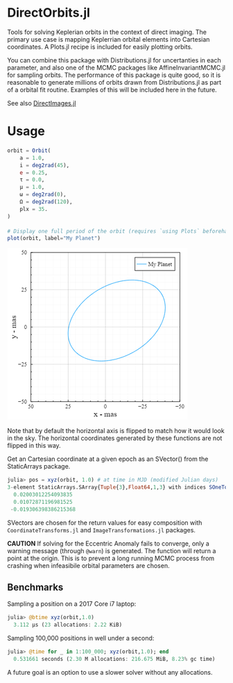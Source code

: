 # DirectOrbits.jl

Tools for solving Keplerian orbits in the context of direct imaging.
The primary use case is mapping Keplerrian orbital elements into Cartesian
coordinates. A Plots.jl recipe is included for easily plotting orbits.

You can combine this package with Distributions.jl for uncertanties
in each parameter, and also one of the MCMC packages like AffineInvariantMCMC.jl
for sampling orbits. The performance of this package is quite good, so it 
is reasonable to generate millions of orbits drawn from Distributions.jl
as part of a orbital fit routine. Examples of this will be included here
in the future.

See also [DirectImages.jl](//github.com/sefffal/DirectImages.jl)


# Usage
```julia
orbit = Orbit(
    a = 1.0,
    i = deg2rad(45),
    e = 0.25,
    τ = 0.0,
    μ = 1.0,
    ω = deg2rad(0),
    Ω = deg2rad(120),
    plx = 35.
)

# Display one full period of the orbit (requires `using Plots` beforehand)
plot(orbit, label="My Planet")
```
![Orbit Plot](docs/orbit-sample.png)

Note that by default the horizontal axis is flipped to match how it would look in the sky. The horizontal coordinates generated by these functions are not flipped in this way.


Get an Cartesian coordinate at a given epoch as an SVector() from the StaticArrays package.
```julia
julia> pos = xyz(orbit, 1.0) # at time in MJD (modified Julian days)
3-element StaticArrays.SArray{Tuple{3},Float64,1,3} with indices SOneTo(3):
  0.02003012254093835
  0.01072871196981525
 -0.019306398386215368
```

SVectors are chosen for the return values for easy composition with `CoordinateTransforms.jl` and `ImageTransformations.jl` packages.

**CAUTION**
If solving for the Eccentric Anomaly fails to converge, only a warning message (through `@warn`) is generated.
The function will return a point at the origin. This is to prevent a long running MCMC process from crashing when
infeasibile orbital parameters are chosen.


## Benchmarks

Sampling a position on a 2017 Core i7 laptop:
```julia
julia> @btime xyz(orbit,1.0)
  3.112 μs (23 allocations: 2.22 KiB)
```

Sampling 100,000 positions in well under a second:
```julia
julia> @time for _ in 1:100_000; xyz(orbit,1.0); end
  0.531661 seconds (2.30 M allocations: 216.675 MiB, 8.23% gc time)
```

A future goal is an option to use a slower solver without any allocations.